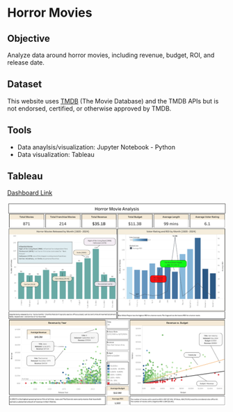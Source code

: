 # Horror Movies
## Objective
Analyze data around horror movies, including revenue, budget, ROI, and release date.

## Dataset
This website uses [TMDB](https://www.themoviedb.org/?language=en-US) (The Movie Database) and the TMDB APIs but is not endorsed, certified, or otherwise approved by TMDB.

## Tools
* Data anaylsis/visualization: Jupyter Notebook - Python
* Data visualization: Tableau

## Tableau
[Dashboard Link](https://public.tableau.com/app/profile/michael.raibon/viz/HorrorMovies_17103826375570/HorrorMovieAnalysis)

![image](https://github.com/mraibon/Horror-Movies/blob/main/Tableau%20-%20Horror%20Movie%20Analysis.png?raw=true)
